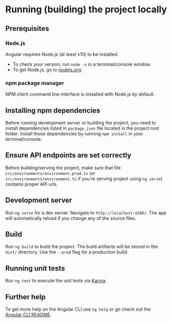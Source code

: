 # Running (building) the project locally

## Prerequisites

### Node.js

Angular requires Node.js (at least v10) to be installed.

- To check your version, run `node -v` in a terminal/console window.
- To get Node.js, go to [nodejs.org](https://nodejs.org/en/download/).

### npm package manager

NPM client command line interface is installed with Node.js by default.

## Installing npm dependencies

Before running development server or building the project, you need to install dependencies listed in `package.json` file located in the project root folder. Install those dependencies by running `npm install` in your terminal/console.

## Ensure API endpoints are set correctly

Before building/serving the project, make sure that file `src/environments/environment.prod.ts` (or `src/environments/environment.ts` if you're serving project using `ng serve`) contains proper API urls.

## Development server

Run `ng serve` for a dev server. Navigate to `http://localhost:4200/`. The app will automatically reload if you change any of the source files.

## Build

Run `ng build` to build the project. The build artifacts will be stored in the `dist/` directory. Use the `--prod` flag for a production build.

## Running unit tests

Run `ng test` to execute the unit tests via [Karma](https://karma-runner.github.io).

## Further help

To get more help on the Angular CLI use `ng help` or go check out the [Angular CLI README](https://github.com/angular/angular-cli/blob/master/README.md).

